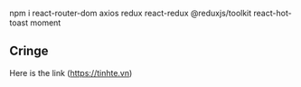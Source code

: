 npm i react-router-dom axios redux react-redux @reduxjs/toolkit react-hot-toast moment
## Cringe

Here is the link (https://tinhte.vn)